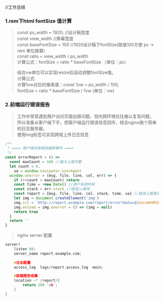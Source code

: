  //工作总结

### 1.rem下html fontSize 值计算

> const ps_width = 1920;           //设计稿宽度  <br />
> const view_width                 //屏幕宽度  <br />
> const baseFontSize = 100         //1920设计稿下fontSize(取值100方便 px -> rem 单位换算)  <br />
> const ratio = view_width / ps_width <br />
> 计算公式：fontSize = ratio * baseFontSize （单位：px）<br />

> 结合vw单位可以实现resize后自动调整fontSize值。<br />
> 计算公式: <br />
> 计算1vw对应的像素值：const 1vw = ps_width / 100; <br />
> fontSize = ratio * baseFontSize / 1vw (单位：vw) <br />


### 2.前端运行错误报告

> 工作中常常遇到用户访问页面白屏问题，但内网环境往往难以复现问题。 <br >
> 所以准备从客户端下手，把客户端运行错误信息回传，结合nginx搞个简单的日志服务器。 <br >
> 使用img标签可实现跨域上传日志信息
```javascript
/**
 * ==== 用户端全局错误捕获事件 ====
 */
const errorReport = () => 
  const maxCount = 100 //最大上报次数
  let count = 0,
    ua = window.navigator.userAgent
  window.onerror = (msg, file, line, col, err) => {
    if (++count > maxCount) return
    const time = +new Date() //用户系统时间
    const stack = err.stack //错误js堆栈
    const report = {msg, file, line, col, stack, time, ua} //错误上报报文
    let img = document.createElement('img')
    img.src = `http://report.example.com/report/error?data=${encodeURIComponent(JSON.stringify(report))}`
    img.onload = img.onerror = () => (img = null)
    return true
  }
  return ''
}
```
> nginx server 配置
```c++
server{
	listen 80;
	server_name report.example.com;
	
	#日志配置
	access_log  logs/report.access.log  main;

	#前端报告收集
	location ~* /report/{
		return 200 'ok';
	}
}

```
